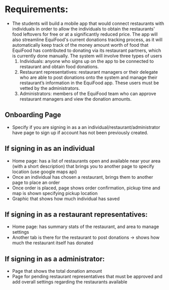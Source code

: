 # Requirements:
- The students will build a mobile app that would connect restaurants with individuals in order to allow the individuals to obtain the restaurants' food leftovers for free or at a significantly reduced price. The app will also streamline EquiFood's current donations tracking process, as it will automatically keep track of the money amount worth of food that EquiFood has contributed to donating via its restaurant partners, which is currently done manually. The system will involve three types of users
    1. Individuals: anyone who signs up on the app to be connected to restaurant and obtain food donations.
    2. Restaurant representatives: restaurant managers or their delegate who are able to post donations onto the system and manage their restaurant’s information in the EquiFood app. These users must be vetted by the administrators.
    3. Administrators: members of the EquiFood team who can approve restaurant managers and view the donation amounts.

## Onboarding Page
- Specify if you are signing in as a an individual/restaurant/administrator have page to sign up if account has not been previously created.

## If signing in as an individual
- Home page: has a list of restaurants open and available near your area (with a short description) that brings you to another page to specify location (use google maps api)
- Once an individual has chosen a restaurant, brings them to another page to place an order
- Once order is placed, page shows order confirmation, pickup time and map is shown specifying pickup location
- Graphic that shows how much individual has saved

## If signing in as a restaurant representatives:
- Home page: has summary stats of the restaurant, and area to manage settings
- Another tab is there for the restaurant to post donations
→ shows how much the restaurant itself has donated

## If signing in as a administrator:
- Page that shows the total donation amount
- Page for pending restaurant representatives that must be approved and add overall settings regarding the restaurants available
